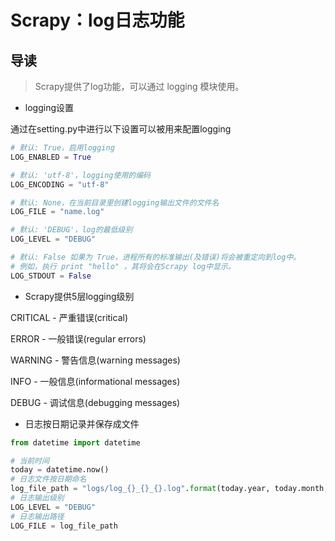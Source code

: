 # Scrapy：log日志功能

## 导读

> Scrapy提供了log功能，可以通过 logging 模块使用。

- logging设置

通过在setting.py中进行以下设置可以被用来配置logging

```python
# 默认: True，启用logging
LOG_ENABLED = True

# 默认: 'utf-8'，logging使用的编码
LOG_ENCODING = "utf-8"

# 默认: None，在当前目录里创建logging输出文件的文件名
LOG_FILE = "name.log"

# 默认: 'DEBUG'，log的最低级别
LOG_LEVEL = "DEBUG"

# 默认: False 如果为 True，进程所有的标准输出(及错误)将会被重定向到log中。
# 例如，执行 print "hello" ，其将会在Scrapy log中显示。
LOG_STDOUT = False

```

- Scrapy提供5层logging级别

CRITICAL - 严重错误(critical)

ERROR - 一般错误(regular errors)

WARNING - 警告信息(warning messages)

INFO - 一般信息(informational messages)

DEBUG - 调试信息(debugging messages)

- 日志按日期记录并保存成文件

```python
from datetime import datetime

# 当前时间
today = datetime.now()
# 日志文件按日期命名
log_file_path = "logs/log_{}_{}_{}.log".format(today.year, today.month, today.day)
# 日志输出级别
LOG_LEVEL = "DEBUG"
# 日志输出路径
LOG_FILE = log_file_path

```
